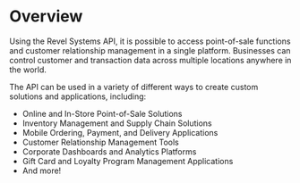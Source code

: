 # Overview

Using the Revel Systems API, it is possible to access point-of-sale functions
and customer relationship management in a single platform. Businesses can
control customer and transaction data across multiple locations anywhere in the
world.

The API can be used in a variety of different ways to create custom solutions
and applications, including:

- Online and In-Store Point-of-Sale Solutions
- Inventory Management and Supply Chain Solutions
- Mobile Ordering, Payment, and Delivery Applications
- Customer Relationship Management Tools
- Corporate Dashboards and Analytics Platforms
- Gift Card and Loyalty Program Management Applications
- And more!
